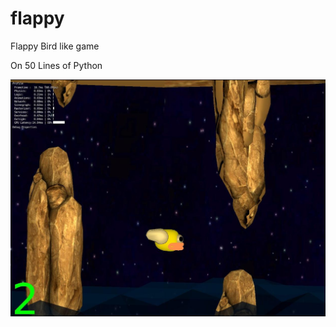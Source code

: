 flappy
======

Flappy Bird like game

On 50 Lines of Python


![screenshot](https://raw.githubusercontent.com/juancarlospaco/flappy/master/flappy_game.jpg)

